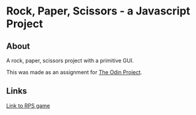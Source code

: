 # Rock, Paper, Scissors - a Javascript Project

## About

A rock, paper, scissors project with a primitive GUI.

This was made as an assignment for [The Odin Project](https://www.theodinproject.com).

## Links

[Link to RPS game](https://joshjyu.github.io/rock-paper-scissors/)
